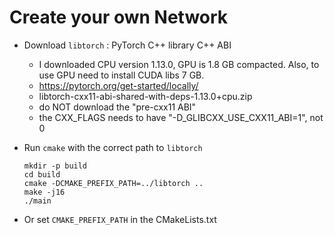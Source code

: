 # Create your own Network

- Download `libtorch` : PyTorch C++ library C++ ABI
    - I downloaded CPU version 1.13.0, GPU is 1.8 GB compacted. Also, to use GPU need to install CUDA libs 7 GB.
    - https://pytorch.org/get-started/locally/
    - libtorch-cxx11-abi-shared-with-deps-1.13.0+cpu.zip
    - do NOT download the "pre-cxx11 ABI"
    - the CXX_FLAGS needs to have "-D_GLIBCXX_USE_CXX11_ABI=1", not 0
- Run `cmake` with the correct path to `libtorch`  

    ```shell
    mkdir -p build
    cd build
    cmake -DCMAKE_PREFIX_PATH=../libtorch ..
    make -j16
    ./main
    ```
- Or set `CMAKE_PREFIX_PATH` in the CMakeLists.txt